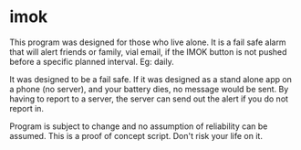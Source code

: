 # imok

This program was designed for those who live alone.
It is a fail safe alarm that will alert friends or family, vial email, if the IMOK button is not pushed before a specific planned interval. Eg: daily.

It was designed to be a fail safe. If it was designed as a stand alone app on a phone (no server), and your battery dies, no message would be sent. By having to report to a server, the server can send out the alert if you do not report in.


Program is subject to change and no assumption of reliability can be assumed.
This is a proof of concept script. Don't risk your life on it.
